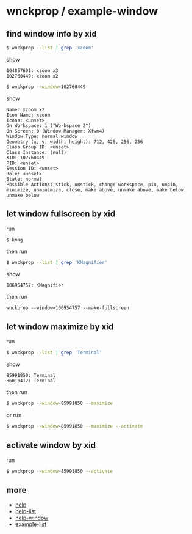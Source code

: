 
# wnckprop / example-window


## find window info by xid

``` sh
$ wnckprop --list | grep 'xzoom'
```

show

```
104857601: xzoom x3
102760449: xzoom x2
```

``` sh
$ wnckprop --window=102760449
```

show

```
Name: xzoom x2
Icon Name: xzoom
Icons: <unset>
On Workspace: 1 ("Workspace 2")
On Screen: 0 (Window Manager: Xfwm4)
Window Type: normal window
Geometry (x, y, width, height): 712, 425, 256, 256
Class Group ID: <unset>
Class Instance: (null)
XID: 102760449
PID: <unset>
Session ID: <unset>
Role: <unset>
State: normal
Possible Actions: stick, unstick, change workspace, pin, unpin, minimize, unminimize, close, make above, unmake above, make below, unmake below
```

## let window fullscreen by xid

run

``` sh
$ kmag
```

then run

``` sh
$ wnckprop --list | grep 'KMagnifier'
```

show

```
106954757: KMagnifier
```

then run

```
wnckprop --window=106954757 --make-fullscreen
```

## let window maximize by xid

run

``` sh
$ wnckprop --list | grep 'Terminal'
```

show

```
85991850: Terminal
86018412: Terminal
```

then run

``` sh
$ wnckprop --window=85991850 --maximize
```

or run

``` sh
$ wnckprop --window=85991850 --maximize --activate
```


## activate window by xid

run

``` sh
$ wnckprop --window=85991850 --activate
```


## more

* [help](help.md)
* [help-list](help-list.md)
* [help-window](help-window.md)
* [example-list](example-list.md)
